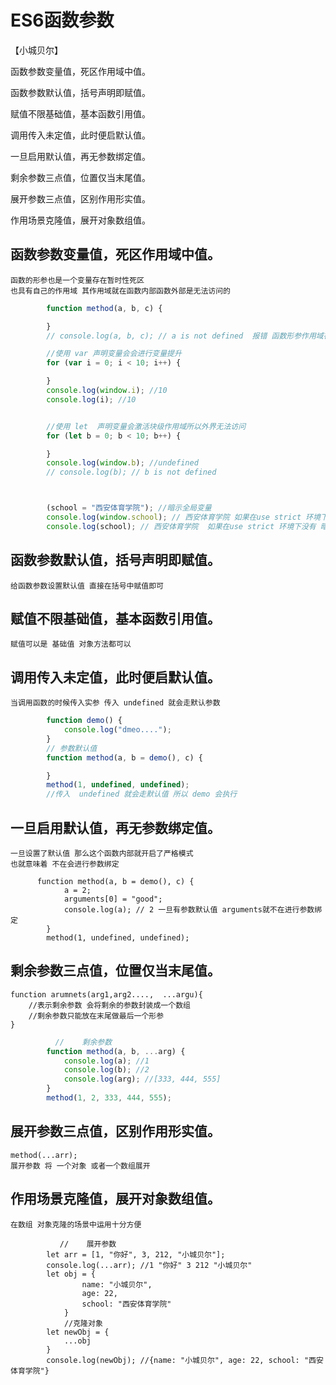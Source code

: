 # ES6函数参数
【小城贝尔】

函数参数变量值，死区作用域中值。

函数参数默认值，括号声明即赋值。

赋值不限基础值，基本函数引用值。

调用传入未定值，此时便启默认值。

一旦启用默认值，再无参数绑定值。

剩余参数三点值，位置仅当末尾值。

展开参数三点值，区别作用形实值。

作用场景克隆值，展开对象数组值。

## 函数参数变量值，死区作用域中值。
    函数的形参也是一个变量存在暂时性死区
    也具有自己的作用域 其作用域就在函数内部函数外部是无法访问的
```js
        function method(a, b, c) {

        }
        // console.log(a, b, c); // a is not defined  报错 函数形参作用域在函数内部

        //使用 var 声明变量会会进行变量提升
        for (var i = 0; i < 10; i++) {

        }
        console.log(window.i); //10
        console.log(i); //10


        //使用 let  声明变量会激活块级作用域所以外界无法访问
        for (let b = 0; b < 10; b++) {

        }
        console.log(window.b); //undefined
        // console.log(b); // b is not defined



        (school = "西安体育学院"); //暗示全局变量 
        console.log(window.school); // 西安体育学院 如果在use strict 环境下没有 暗示全局变量 
        console.log(school); // 西安体育学院  如果在use strict 环境下没有 暗示全局变量
```
## 函数参数默认值，括号声明即赋值。
    给函数参数设置默认值 直接在括号中赋值即可 
## 赋值不限基础值，基本函数引用值。
    赋值可以是 基础值 对象方法都可以
## 调用传入未定值，此时便启默认值。
    当调用函数的时候传入实参 传入 undefined 就会走默认参数
```js
        function demo() {
            console.log("dmeo....");
        }
        // 参数默认值
        function method(a, b = demo(), c) {

        }
        method(1, undefined, undefined);
        //传入  undefined 就会走默认值 所以 demo 会执行
```
## 一旦启用默认值，再无参数绑定值。
    一旦设置了默认值 那么这个函数内部就开启了严格模式
    也就意味着 不在会进行参数绑定
```JS
      function method(a, b = demo(), c) {
            a = 2;
            arguments[0] = "good";
            console.log(a); // 2 一旦有参数默认值 arguments就不在进行参数绑定
        }
        method(1, undefined, undefined);
```
## 剩余参数三点值，位置仅当末尾值。
    function arumnets(arg1,arg2....,  ...argu){
        //表示剩余参数 会将剩余的参数封装成一个数组 
        //剩余参数只能放在末尾做最后一个形参
    }
```js
          //    剩余参数
        function method(a, b, ...arg) {
            console.log(a); //1
            console.log(b); //2
            console.log(arg); //[333, 444, 555]
        }
        method(1, 2, 333, 444, 555);
```
## 展开参数三点值，区别作用形实值。
    method(...arr);
    展开参数 将 一个对象 或者一个数组展开 

## 作用场景克隆值，展开对象数组值。
    在数组 对象克隆的场景中运用十分方便

```JS
           //    展开参数
        let arr = [1, "你好", 3, 212, "小城贝尔"];
        console.log(...arr); //1 "你好" 3 212 "小城贝尔"
        let obj = {
                name: "小城贝尔",
                age: 22,
                school: "西安体育学院"
            }
            //克隆对象
        let newObj = {
            ...obj
        }
        console.log(newObj); //{name: "小城贝尔", age: 22, school: "西安体育学院"}
```